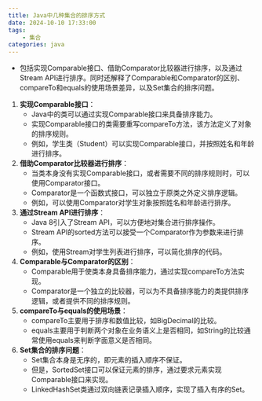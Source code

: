 ```yaml
---
title: Java中几种集合的排序方式
date: 2024-10-10 17:33:00
tags:
	- 集合
categories: java
---
```



+ 包括实现Comparable接口、借助Comparator比较器进行排序，以及通过Stream API进行排序。同时还解释了Comparable和Comparator的区别、compareTo和equals的使用场景差异，以及Set集合的排序问题。

1. **实现Comparable接口**：
   - Java中的类可以通过实现Comparable接口来具备排序能力。
   - 实现Comparable接口的类需要重写compareTo方法，该方法定义了对象的排序规则。
   - 例如，学生类（Student）可以实现Comparable接口，并按照姓名和年龄进行排序。
2. **借助Comparator比较器进行排序**：
   - 当类本身没有实现Comparable接口，或者需要不同的排序规则时，可以使用Comparator接口。
   - Comparator是一个函数式接口，可以独立于原类之外定义排序逻辑。
   - 例如，可以使用Comparator对学生对象按照姓名和年龄进行排序。
3. **通过Stream API进行排序**：
   - Java 8引入了Stream API，可以方便地对集合进行排序操作。
   - Stream API的sorted方法可以接受一个Comparator作为参数来进行排序。
   - 例如，使用Stream对学生列表进行排序，可以简化排序的代码。
4. **Comparable与Comparator的区别**：
   - Comparable用于使类本身具备排序能力，通过实现compareTo方法实现。
   - Comparator是一个独立的比较器，可以为不具备排序能力的类提供排序逻辑，或者提供不同的排序规则。
5. **compareTo与equals的使用场景**：
   - compareTo主要用于排序和数值比较，如BigDecimal的比较。
   - equals主要用于判断两个对象在业务语义上是否相同，如String的比较通常使用equals来判断字面意义是否相同。
6. **Set集合的排序问题**：
   - Set集合本身是无序的，即元素的插入顺序不保证。
   - 但是，SortedSet接口可以保证元素的排序，通过要求元素实现Comparable接口来实现。
   - LinkedHashSet类通过双向链表记录插入顺序，实现了插入有序的Set。

